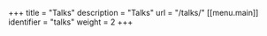 +++
title = "Talks"
description = "Talks"
url = "/talks/"
[[menu.main]]
    identifier = "talks"
    weight     = 2
+++

